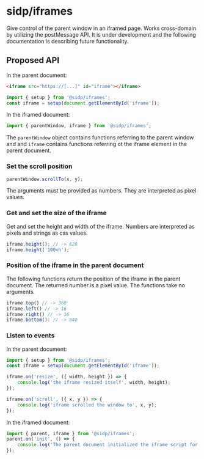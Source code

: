 # sidp/iframes

Give control of the parent window in an iframed page. Works cross-domain by utilizing the postMessage API. It is under development and the following documentation is describing future functionality.

## Proposed API

In the parent document:

```html
<iframe src="https://[...]" id="iframe"></iframe>
```

```js
import { setup } from '@sidp/iframes';
const iframe = setup(document.getElementById('iframe'));
```

In the iframed document:

```js
import { parentWindow, iframe } from '@sidp/iframes';
```

The `parentWindow` object contains functions referring to the parent window and and `iframe` contains functions referring ot the iframe element in the parent document.

### Set the scroll position

```js
parentWindow.scrollTo(x, y);
```

The arguments must be provided as numbers. They are interpreted as pixel values.

### Get and set the size of the iframe

Get and set the height and width of the iframe. Numbers are interpreted as pixels and strings as css values.

```js
iframe.height(); // -> 620
iframe.height('100vh');
```

### Position of the iframe in the parent document

The following functions return the position of the iframe in the parent document. The returned number is a pixel value. The functions take no arguments.

```js
iframe.top() // -> 360
iframe.left() // -> 16
iframe.right() // -> 16
iframe.bottom(): // -> 840
```

### Listen to events

In the parent document:

```js
import { setup } from '@sidp/iframes';
const iframe = setup(document.getElementById('iframe'));

iframe.on('resize', ({ width, height }) => {
	console.log('the iframe resized itself', width, height);
});

iframe.on('scroll', ({ x, y }) => {
	console.log('iframe scrolled the window to', x, y);
});
```

In the iframed document:

```js
import { parent, iframe } from '@sidp/iframes';
parent.on('init', () => {
    console.log('The parent document initialized the iframe script for this iframe');
});
```

